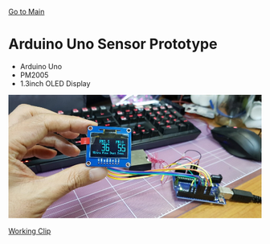[Go to Main](readme.md)
# Arduino Uno Sensor Prototype

- Arduino Uno
- PM2005
- 1.3inch OLED Display


![](/images/arduinoDustSensor.jpg)

[Working Clip](https://youtu.be/wlITmxAuJRY)
